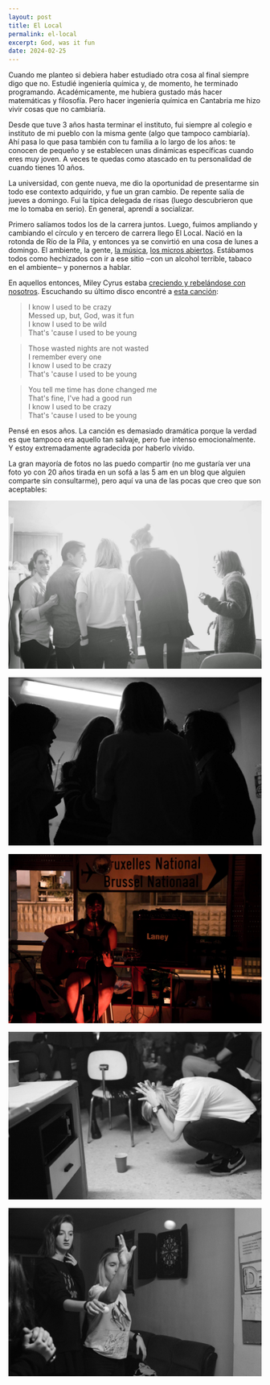 ```yaml
---
layout: post
title: El Local
permalink: el-local
excerpt: God, was it fun
date: 2024-02-25
---
```



Cuando me planteo si debiera haber estudiado otra cosa al final siempre digo que no. Estudié ingeniería química y, de momento, he terminado programando. Académicamente, me hubiera gustado más hacer matemáticas y filosofía. Pero hacer ingeniería química en Cantabria me hizo vivir cosas que no cambiaría.

Desde que tuve 3 años hasta terminar el instituto, fui siempre al colegio e instituto de mi pueblo con la misma gente (algo que tampoco cambiaría). Ahí pasa lo que pasa también con tu familia a lo largo de los años: te conocen de pequeño y se establecen unas dinámicas específicas cuando eres muy joven. A veces te quedas como atascado en tu personalidad de cuando tienes 10 años.

La universidad, con gente nueva, me dio la oportunidad de presentarme sin todo ese contexto adquirido, y fue un gran cambio. De repente salía de jueves a domingo. Fui la típica delegada de risas (luego descubrieron que me lo tomaba en serio). En general, aprendí a socializar.

Primero salíamos todos los de la carrera juntos. Luego, fuimos ampliando y cambiando el círculo y en tercero de carrera llego El Local. Nació en la rotonda de Río de la Pila, y entonces ya se convirtió en una cosa de lunes a domingo. El ambiente, la gente, [la música](https://open.spotify.com/playlist/6GVArwtJPvuO9Zl0ug07Eg?si=57ad59742b0847c2), [los micros abiertos](https://youtu.be/pybu6ekAWUE?feature=shared). Estábamos todos como hechizados con ir a ese sitio ‒con un alcohol terrible, tabaco en el ambiente‒ y ponernos a hablar.

En aquellos entonces, Miley Cyrus estaba [creciendo y rebelándose con nosotros](https://youtu.be/LrUvu1mlWco). Escuchando su último disco encontré a [esta canción](https://open.spotify.com/track/41WQUSINanQHfhfKpFDsms?si=5630ed0fa22448a1):

> I know I used to be crazy <br>
Messed up, but, God, was it fun <br>
I know I used to be wild<br>
That's 'cause I used to be young<br>

> Those wasted nights are not wasted<br>
I remember every one<br>
I know I used to be crazy<br>
That's 'cause I used to be young<br>

>You tell me time has done changed me<br>
That's fine, I've had a good run<br>
I know I used to be crazy<br>
That's 'cause I used to be young

Pensé en esos años. La canción es demasiado dramática porque la verdad es que tampoco era aquello tan salvaje, pero fue intenso emocionalmente. Y estoy extremadamente agradecida por haberlo vivido.

La gran mayoría de fotos no las puedo compartir (no me gustaría ver una foto yo con 20 años tirada en un sofá a las 5 am en un blog que alguien comparte sin consultarme), pero aquí va una de las pocas que creo que son aceptables:

![El Local](../images/2024-02-25-el-local.jpg)

![El Local](../images/2024-02-25-el-local-2.jpg)

![Marina tocando en el microabierto y ese cartel mítico](../images/2024-02-25-microabierto.jpg)

![No se me daba bien perder](../images/2024-02-25-beer-pong-loser.jpg)

![Beer pong](../images/2024-02-25-beer-pong.jpg)